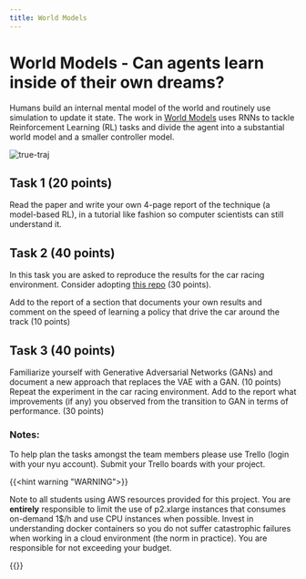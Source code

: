 ```yaml
---
title: World Models
---
```


# World Models - Can agents learn inside of their own dreams?

Humans build an internal mental model of the world and routinely use simulation to update it state. The work in [World Models](https://worldmodels.github.io/) uses RNNs to tackle Reinforcement Learning (RL) tasks and divide the agent into a substantial world model and a smaller controller model. 

![true-traj](images/true_traj.gif#center)

## Task 1 (20 points)

Read the paper and write your own 4-page report of the technique (a model-based RL), in a tutorial like fashion so computer scientists can still understand it.  

## Task 2 (40 points)

In this task you are asked to reproduce the results for the car racing environment. Consider adopting [this repo](https://github.com/zacwellmer/WorldModels) (30 points). 

Add to the report of a section that documents your own results and comment on the speed of learning a policy that drive the car around the track (10 points)
 
## Task 3 (40 points)

Familiarize yourself with Generative Adversarial Networks (GANs) and document a new approach that replaces the VAE with a GAN. (10 points) 
Repeat the experiment in the car racing environment. Add to the report what improvements (if any) you observed from the transition to GAN in terms of performance. (30 points)

### Notes: 

To help plan the tasks amongst the team members please use Trello (login with your nyu account). Submit your Trello boards with your project.

{{<hint warning "WARNING">}}

Note to all students using AWS resources provided for this project. You are **entirely** responsible to limit the use of p2.xlarge instances that consumes on-demand 1$/h and use CPU instances when possible. Invest in understanding docker containers so you do not suffer catastrophic failures when working in a cloud environment (the norm in practice).  You are responsible for not exceeding your budget.

{{</hint>}}